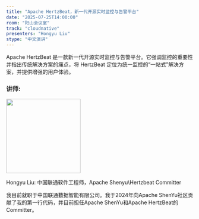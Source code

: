 ```yaml
---
title: "Apache HertzBeat，新一代开源实时监控与告警平台"
date: "2025-07-25T14:00:00"
room: "阳山会议室"
track: "cloudnative"
presenters: "Hongyu Liu"
stype: "中文演讲"
---
```


Apache HertzBeat 是一款新一代开源实时监控与告警平台。它强调监控的重要性并指出传统解决方案的痛点，将 HertzBeat 定位为统一监控的“一站式”解决方案，并提供增强的用户体验。

### 讲师:

<img src="https://sessionize.com/image/d76b-400o400o1-wmu7Pfw1uhFLyi2grzXbzB.png" width="200" /><br/>

Hongyu Liu: 中国联通软件工程师，Apache Shenyu\Hertzbeat Committer

我目前就职于中国联通数据智能有限公司。我于2024年向Apache ShenYu社区贡献了我的第一行代码，并目前担任Apache ShenYu和Apache HertzBeat的Committer。